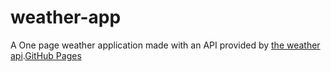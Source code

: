# weather-app
A One page weather application made with an API provided by [the weather api](https://www.weatherapi.com/).[GitHub Pages](https://pages.github.com/)

